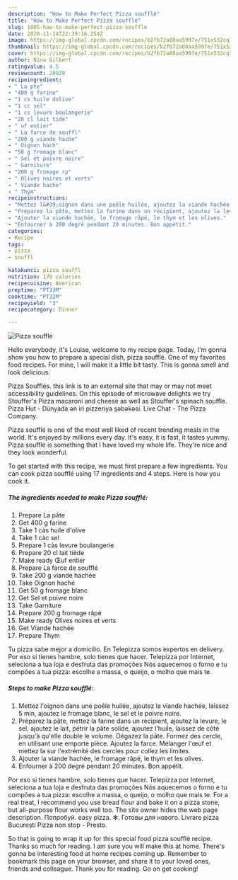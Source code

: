 ```yaml
---
description: "How to Make Perfect Pizza soufflé"
title: "How to Make Perfect Pizza soufflé"
slug: 1805-how-to-make-perfect-pizza-souffle
date: 2020-11-14T22:39:16.254Z
image: https://img-global.cpcdn.com/recipes/b2fb72a80aa5997e/751x532cq70/pizza-souffle-photo-principale-de-la-recette.jpg
thumbnail: https://img-global.cpcdn.com/recipes/b2fb72a80aa5997e/751x532cq70/pizza-souffle-photo-principale-de-la-recette.jpg
cover: https://img-global.cpcdn.com/recipes/b2fb72a80aa5997e/751x532cq70/pizza-souffle-photo-principale-de-la-recette.jpg
author: Nina Gilbert
ratingvalue: 4.5
reviewcount: 28029
recipeingredient:
- " La pte"
- "400 g farine"
- "1 cs huile dolive"
- "1 cc sel"
- "1 cs levure boulangerie"
- "20 cl lait tide"
- " uf entier"
- " La farce de souffl"
- "200 g viande hache"
- " Oignon hach"
- "50 g fromage blanc"
- " Sel et poivre noire"
- " Garniture"
- "200 g fromage rp"
- " Olives noires et verts"
- " Viande hache"
- " Thym"
recipeinstructions:
- "Mettez l&#39;oignon dans une poêle huilée, ajoutez la viande hachée, laissez 5 min, ajoutez le fromage blanc, le sel et le poivre noire."
- "Préparez la pâte, mettez la farine dans un récipient, ajoutez la levure, le sel, ajoutez le lait, pétrir la pâte solide, ajoutez l&#39;huile, laissez de côté jusqu&#39;à qu&#39;elle double le volume. Dégazez la pâte. Formez des cercle, en utilisant une emporte pièce. Ajoutez la farce. Mélanger l&#39;œuf et mettez la sur l&#39;extrémité des cercles pour collez les limites."
- "Ajouter la viande hachée, le fromage râpé, le thym et les olives."
- "Enfourner à 200 degré pendant 20 minutes. Bon appétit."
categories:
- Recipe
tags:
- pizza
- souffl

katakunci: pizza souffl 
nutrition: 178 calories
recipecuisine: American
preptime: "PT33M"
cooktime: "PT32M"
recipeyield: "3"
recipecategory: Dinner

---
```



![Pizza soufflé](https://img-global.cpcdn.com/recipes/b2fb72a80aa5997e/751x532cq70/pizza-souffle-photo-principale-de-la-recette.jpg)

Hello everybody, it's Louise, welcome to my recipe page. Today, I'm gonna show you how to prepare a special dish, pizza soufflé. One of my favorites food recipes. For mine, I will make it a little bit tasty. This is gonna smell and look delicious.

Pizza Soufflés. this link is to an external site that may or may not meet accessibility guidelines. On this episode of microwave delights we try Stouffer&#39;s Pizza macaroni and cheese as well as Stouffer&#39;s spinach souffle. Pizza Hut - Dünyada ən iri pizzeriya şəbəkəsi. Live Chat - The Pizza Company.

Pizza soufflé is one of the most well liked of recent trending meals in the world. It's enjoyed by millions every day. It's easy, it is fast, it tastes yummy. Pizza soufflé is something that I have loved my whole life. They're nice and they look wonderful.


To get started with this recipe, we must first prepare a few ingredients. You can cook pizza soufflé using 17 ingredients and 4 steps. Here is how you cook it.

<!--inarticleads1-->

##### The ingredients needed to make Pizza soufflé:

1. Prepare  La pâte
1. Get 400 g farine
1. Take 1 càs huile d&#39;olive
1. Take 1 càc sel
1. Prepare 1 càs levure boulangerie
1. Prepare 20 cl lait tiède
1. Make ready  Œuf entier
1. Prepare  La farce de soufflé
1. Take 200 g viande hachée
1. Take  Oignon haché
1. Get 50 g fromage blanc
1. Get  Sel et poivre noire
1. Take  Garniture
1. Prepare 200 g fromage râpé
1. Make ready  Olives noires et verts
1. Get  Viande hachée
1. Prepare  Thym


Tu pizza sabe mejor a domicilio. En Telepizza somos expertos en delivery. Por eso si tienes hambre, solo tienes que hacer. Telepizza por Internet, seleciona a tua loja e desfruta das promoções Nós aquecemos o forno e tu compões a tua pizza: escolhe a massa, o queijo, o molho que mais te. 

<!--inarticleads2-->

##### Steps to make Pizza soufflé:

1. Mettez l&#39;oignon dans une poêle huilée, ajoutez la viande hachée, laissez 5 min, ajoutez le fromage blanc, le sel et le poivre noire.
1. Préparez la pâte, mettez la farine dans un récipient, ajoutez la levure, le sel, ajoutez le lait, pétrir la pâte solide, ajoutez l&#39;huile, laissez de côté jusqu&#39;à qu&#39;elle double le volume. Dégazez la pâte. Formez des cercle, en utilisant une emporte pièce. Ajoutez la farce. Mélanger l&#39;œuf et mettez la sur l&#39;extrémité des cercles pour collez les limites.
1. Ajouter la viande hachée, le fromage râpé, le thym et les olives.
1. Enfourner à 200 degré pendant 20 minutes. Bon appétit.


Por eso si tienes hambre, solo tienes que hacer. Telepizza por Internet, seleciona a tua loja e desfruta das promoções Nós aquecemos o forno e tu compões a tua pizza: escolhe a massa, o queijo, o molho que mais te. For a real treat, I recommend you use bread flour and bake it on a pizza stone, but all-purpose flour works well too. The site owner hides the web page description. Попробуй. easy pizza. ✻. Готовы для нового. Livrare pizza București Pizza non stop - Presto. 

So that is going to wrap it up for this special food pizza soufflé recipe. Thanks so much for reading. I am sure you will make this at home. There's gonna be interesting food at home recipes coming up. Remember to bookmark this page on your browser, and share it to your loved ones, friends and colleague. Thank you for reading. Go on get cooking!
